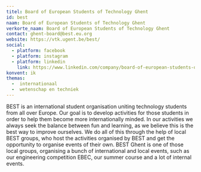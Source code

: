 ```yaml
---
titel: Board of European Students of Technology Ghent
id: best
naam: Board of European Students of Technology Ghent
verkorte_naam: Board of European Students of Technology Ghent
contact: ghent-board@best.eu.org
website: https://vtk.ugent.be/best/
social:
  - platform: facebook
  - platform: instagram
  - platform: linkedin
    link: https://www.linkedin.com/company/board-of-european-students-of-technology-ghent/about/?
konvent: ik
themas:
  -  internationaal
  -  wetenschap en techniek
---
```


BEST is an international student organisation uniting technology students from all over Europe. Our goal is to develop activities for those students in order to help them become more internationally minded.
In our activities we always seek the balance between fun and learning, as we believe this is the best way to improve ourselves. We do all of this through the help of local BEST groups, who host the activities organised by BEST and get the opportunity to organise events of their own. BEST Ghent is one of those local groups, organising a bunch of international and local events, such as our engineering competition EBEC, our summer course and a lot of internal events.
